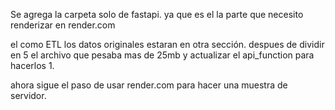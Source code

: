 Se agrega la carpeta solo de fastapi. ya que es el la parte que necesito renderizar en render.com

el como ETL los datos originales estaran en otra sección.
despues de dividir en 5 el archivo que pesaba mas de 25mb y actualizar el api_function para hacerlos 1. 


ahora sigue el paso de usar render.com para hacer una muestra de servidor.
